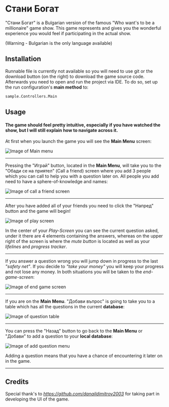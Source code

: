 # Стани Богат

"Стани Богат" is a Bulgarian version of the famous "Who want's to be a millionaire" game show. This game represents and gives you the wonderful experience you would feel if participating in the actual show. 

(Warning - Bulgarian is the only language available)

## Installation

Runnable file is currently not available so you will need to use git or the download button (on the right) to download the game source code. Afterwards you need to open and run the project via IDE. To do so, set up the run configuration's **main method** to:

```bash
sample.Controllers.Main
```

## Usage
#### The game should feel pretty intuitive, especially if you have watched the show, but I will still explain how to navigate across it.

At first when you launch the game you will see the **Main Menu** screen:

![Image of Main menu](https://scontent.fsof9-1.fna.fbcdn.net/v/t1.15752-9/118990822_400337857615502_3875881017116430278_n.png?_nc_cat=103&_nc_sid=ae9488&_nc_ohc=nwb5TidfB3oAX90FKWK&_nc_ht=scontent.fsof9-1.fna&oh=007e8f55f6ed89d574402d70def9a979&oe=5FA77C8F)

----------------------------------------
Pressing the "Играй" button, located in the **Main Menu**, will take you to the "Обади се на приятел" (Call a friend) screen where you add 3 people which you can call to help you with a question later on. All people you add need to have a sphere-of-knowledge and names:

![Image of call a friend screen](https://scontent.fsof9-1.fna.fbcdn.net/v/t1.15752-9/118990822_400337857615502_3875881017116430278_n.png?_nc_cat=103&_nc_sid=ae9488&_nc_ohc=nwb5TidfB3oAX90FKWK&_nc_ht=scontent.fsof9-1.fna&oh=007e8f55f6ed89d574402d70def9a979&oe=5FA77C8F)

----------------------------------------
After you have added all of your friends you need to click the "Напред" button and the game will begin!

![Image of play screen](https://scontent.fsof9-1.fna.fbcdn.net/v/t1.15752-9/119006306_1599313673563242_1340465051585041579_n.png?_nc_cat=102&_nc_sid=ae9488&_nc_ohc=mtvofhRkEdUAX_ONRhI&_nc_ht=scontent.fsof9-1.fna&oh=77f8d931855b69baf9acaff09b6ab96e&oe=5FA70378)

In the center of your *Play-Screen* you can see the current question asked, under it there are 4 elements containing the answers, whereas on the upper right of the screen is where the *mute button* is located as well as your *lifelines* and *progress tracker*.

----------------------------------------

If you answer a question wrong you will jump down in progress to the last *"safety net"*. If you decide to *"take your money"* you will keep your progress and not lose any money. In both situations you will be taken to the *end-game-screen*:

![Image of end game screen](https://scontent.fsof9-1.fna.fbcdn.net/v/t1.15752-9/118984158_318403372583972_7341418691522386328_n.png?_nc_cat=102&_nc_sid=ae9488&_nc_ohc=A-gePzIUnnEAX98oB1k&_nc_ht=scontent.fsof9-1.fna&oh=bcd5c0b1b774026c376311141a74b4c0&oe=5FA7D58B)

----------------------------------------
If you are on the **Main Menu**. "Добави въпрос" is going to take you to a table which has all the questions in the current **database**:

![Image of question table](https://scontent.fsof9-1.fna.fbcdn.net/v/t1.15752-9/118983614_350717676079266_2512452299561691940_n.png?_nc_cat=104&_nc_sid=ae9488&_nc_ohc=rhLsB5CQGJwAX-sFatj&_nc_ht=scontent.fsof9-1.fna&oh=c5115f621a03bde30e41f893b352b47b&oe=5FA4E88C)

----------------------------------------
You can press the "Назад" button to go back to the **Main Menu** or "Добави" to add a question to your **local database**:

![Image of add question menu](https://scontent.fsof9-1.fna.fbcdn.net/v/t1.15752-9/119026378_1794525330735918_2499460216370872463_n.png?_nc_cat=106&_nc_sid=ae9488&_nc_ohc=Hi4cGBqcR2EAX8_Nuba&_nc_ht=scontent.fsof9-1.fna&oh=3874245f4f2c91db07b221dfcb5518d7&oe=5FA47BE5) 

Adding a question means that you have a chance of encountering it later on in the game.

----------------------------------------



## Credits
Special thank's to *https://github.com/danaildimitrov2003*  for taking part in developing the UI of the game.


